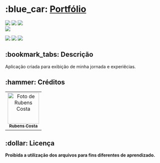 <h1>:blue_car: <a href="https://ymatheusvieira.vercel.app/"> Portfólio </a></h1>

<div style="display: inline_block">

<img src="https://img.shields.io/badge/html5-%23E34F26.svg?style=for-the-badge&logo=html5&logoColor=white" />
<img src="https://img.shields.io/badge/css3-%231572B6.svg?style=for-the-badge&logo=css3&logoColor=white" />
<img src="https://img.shields.io/badge/javascript-%23323330.svg?style=for-the-badge&logo=javascript&logoColor=%23F7DF1E" />
  
  
  
</div>

<img src ="COLOCAR IMAGEM DO SEU PROJETO" />

<div style="display: inline_block">
  
<a href = "mailto:rubens.pcosta@hotmail.com"><img src="https://img.shields.io/badge/-Gmail-%23333?style=for-the-badge&logo=gmail&logoColor=white" target="_blank"></a>
<a href="https://www.linkedin.com/in/rubens-costa/" target="_blank"><img src="https://img.shields.io/badge/-LinkedIn-%230077B5?style=for-the-badge&logo=linkedin&logoColor=white" target="_blank"></a>
<a href="https://ymatheusvieira.vercel.app/" target="_blank"><img src="https://img.shields.io/badge/-Portf%C3%B3lio-brown?style=for-the-badge&logo=true" target="_blank"></a>
  
</div>

<h2>:bookmark_tabs: Descrição</h2>
<p>Aplicação criada para exibição de minha jornada e experiêcias.</p>



<h2>:hammer: Créditos</h2>
<table>
  <tr>
    <td align="center">
      <a href="https://github.com/rubens-costa">
        <img src="C:\Users\rpcosta2\Downloads\DOCS\QA\MeuPortfolio\Portfolio\assets\img\RubensPereiraCosta.jpeg" width="100px;" alt="Foto de Rubens Costa"/><br>
        <sub>
          <b>Rubens Costa</b>
        </sub>
      </a>
    </td>
  </tr>
</table>

<h2>:dollar: Licença</h2>
<b>Proibida a utilização dos arquivos para fins diferentes de aprendizado.</b>
